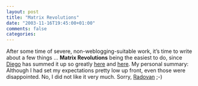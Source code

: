 ```yaml
---
layout: post
title: "Matrix Revolutions"
date: "2003-11-16T19:45:00+01:00"
comments: false
categories: 
---
```


<p>After some time of severe, non-weblogging-suitable work, it&#8217;s time to write about a few things &#8230; <strong>Matrix Revolutions</strong> being the easiest to do, since <a href="http://www.dynamicobjects.com/d2r/">Diego</a> has summed it up so greatly <a href="http://www.dynamicobjects.com/d2r/archives/002415.html">here</a> and <a href="http://www.dynamicobjects.com/d2r/archives/002413.html">here</a>.
My personal summary: Although I had set my expectations pretty low up front, even those were disappointed. No, I did not like it very much. Sorry, <a href="http://radovanjanecek.net/blog/">Radovan</a> ;-)</p>


